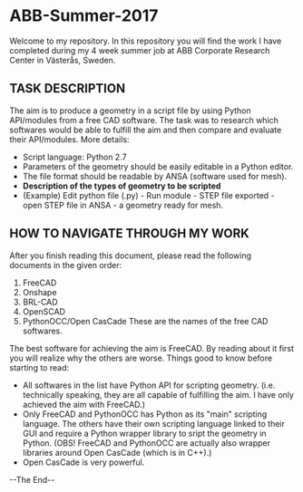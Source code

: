 # ABB-Summer-2017
Welcome to my repository. In this repository you will find the work I have completed during my 4 week summer job at ABB Corporate Research Center in Västerås, Sweden. 

## TASK DESCRIPTION
The aim is to produce a geometry in a script file by using Python API/modules from a free CAD software. The task was to research which softwares would be able to fulfill the aim and then compare and evaluate their API/modules.
More details:
- Script language: Python 2.7
- Parameters of the geometry should be easily editable in a Python editor.
- The file format should be readable by ANSA (software used for mesh). 
- **Description of the types of geometry to be scripted**
- (Example) Edit python file (.py) - Run module - STEP file exported - open STEP file in ANSA - a geometry ready for mesh.

## HOW TO NAVIGATE THROUGH MY WORK
After you finish reading this document, please read the following documents in the given order:
1. FreeCAD
2. Onshape
3. BRL-CAD
4. OpenSCAD
5. PythonOCC/Open CasCade
These are the names of the free CAD softwares.

The best software for achieving the aim is FreeCAD. By reading about it first you will realize why the others are worse.
Things good to know before starting to read:
- All softwares in the list have Python API for scripting geometry. (i.e. technically speaking, they are all capable of fulfilling the aim. I have only achieved the aim with FreeCAD.)
- Only FreeCAD and PythonOCC has Python as its "main" scripting language. The others have their own scripting language linked to their GUI and require a Python wrapper library to sript the geometry in Python. (OBS! FreeCAD and PythonOCC are actually also wrapper libraries around Open CasCade (which is in C++).)
- Open CasCade is very powerful.

--The End--
